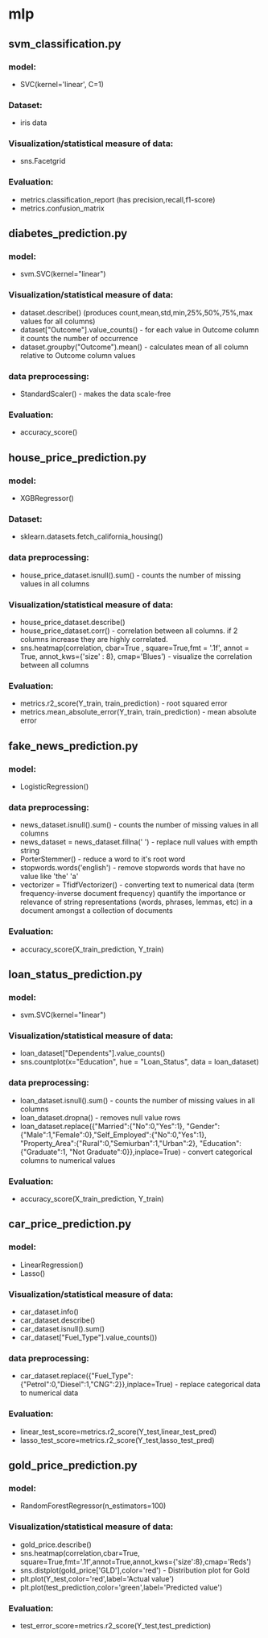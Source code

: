 # mlp

## svm_classification.py
### model:
  - SVC(kernel='linear', C=1)
### Dataset: 
  - iris data
### Visualization/statistical measure of data: 
  - sns.Facetgrid
### Evaluation: 
  - metrics.classification_report (has precision,recall,f1-score)
  - metrics.confusion_matrix

## diabetes_prediction.py
### model:
  - svm.SVC(kernel="linear")
### Visualization/statistical measure of data: 
  - dataset.describe() (produces count,mean,std,min,25%,50%,75%,max values for all columns)
  - dataset["Outcome"].value_counts() - for each value in Outcome column it counts the number of occurrence
  - dataset.groupby("Outcome").mean() - calculates mean of all column relative to Outcome column values
### data preprocessing:
  - StandardScaler() - makes the data scale-free
### Evaluation: 
  - accuracy_score()

## house_price_prediction.py
### model:
  - XGBRegressor()
### Dataset: 
  - sklearn.datasets.fetch_california_housing()
### data preprocessing:
  - house_price_dataset.isnull().sum() - counts the number of missing values in all columns
### Visualization/statistical measure of data:
  - house_price_dataset.describe()
  - house_price_dataset.corr() - correlation between all columns. if 2 columns increase they are highly correlated.
  - sns.heatmap(correlation, cbar=True , square=True,fmt = '.1f', annot = True, annot_kws={'size' : 8}, cmap='Blues') - visualize the correlation between all columns
### Evaluation: 
  - metrics.r2_score(Y_train, train_prediction) - root squared error
  - metrics.mean_absolute_error(Y_train, train_prediction) - mean absolute error

## fake_news_prediction.py
### model:
  - LogisticRegression()
### data preprocessing:
  - news_dataset.isnull().sum() - counts the number of missing values in all columns
  - news_dataset = news_dataset.fillna(' ') - replace null values with empth string
  - PorterStemmer() - reduce a word to it's root word
  - stopwords.words('english') - remove stopwords words that have no value like 'the' 'a'
  - vectorizer = TfidfVectorizer() - converting text to numerical data (term frequency-inverse document frequency) quantify the importance or relevance of string representations (words, phrases, lemmas, etc) in a document amongst a collection of documents
### Evaluation: 
  - accuracy_score(X_train_prediction, Y_train)

## loan_status_prediction.py
### model:
  - svm.SVC(kernel="linear")
### Visualization/statistical measure of data:
  - loan_dataset["Dependents"].value_counts()
  - sns.countplot(x="Education", hue = "Loan_Status", data = loan_dataset)
### data preprocessing:
  - loan_dataset.isnull().sum() - counts the number of missing values in all columns
  - loan_dataset.dropna() - removes null value rows
  - loan_dataset.replace({"Married":{"No":0,"Yes":1}, "Gender":{"Male":1,"Female":0},"Self_Employed":{"No":0,"Yes":1}, "Property_Area":{"Rural":0,"Semiurban":1,"Urban":2}, "Education":{"Graduate":1, "Not Graduate":0}},inplace=True) - convert categorical columns to numerical values
### Evaluation: 
  - accuracy_score(X_train_prediction, Y_train)

## car_price_prediction.py
### model:
  - LinearRegression()
  - Lasso()
### Visualization/statistical measure of data:
  - car_dataset.info()
  - car_dataset.describe()
  - car_dataset.isnull().sum()
  - car_dataset["Fuel_Type"].value_counts())
### data preprocessing:
  - car_dataset.replace({"Fuel_Type":{"Petrol":0,"Diesel":1,"CNG":2}},inplace=True) - replace categorical data to numerical data
### Evaluation: 
  - linear_test_score=metrics.r2_score(Y_test,linear_test_pred)
  - lasso_test_score=metrics.r2_score(Y_test,lasso_test_pred)

## gold_price_prediction.py
### model:
  - RandomForestRegressor(n_estimators=100)
### Visualization/statistical measure of data:
  - gold_price.describe()
  - sns.heatmap(correlation,cbar=True, square=True,fmt='.1f',annot=True,annot_kws={'size':8},cmap='Reds')
  - sns.distplot(gold_price['GLD'],color='red') - Distribution plot for Gold
  - plt.plot(Y_test,color='red',label='Actual value')
  - plt.plot(test_prediction,color='green',label='Predicted value')
### Evaluation: 
  - test_error_score=metrics.r2_score(Y_test,test_prediction)
